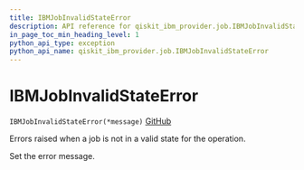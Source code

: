 ```yaml
---
title: IBMJobInvalidStateError
description: API reference for qiskit_ibm_provider.job.IBMJobInvalidStateError
in_page_toc_min_heading_level: 1
python_api_type: exception
python_api_name: qiskit_ibm_provider.job.IBMJobInvalidStateError
---
```


# IBMJobInvalidStateError

<span id="qiskit_ibm_provider.job.IBMJobInvalidStateError" />

`IBMJobInvalidStateError(*message)` [GitHub](https://github.com/Qiskit/qiskit-ibm-provider/tree/stable/0.10/qiskit_ibm_provider/job/exceptions.py#L38-L41 "view source code")

Errors raised when a job is not in a valid state for the operation.

Set the error message.

